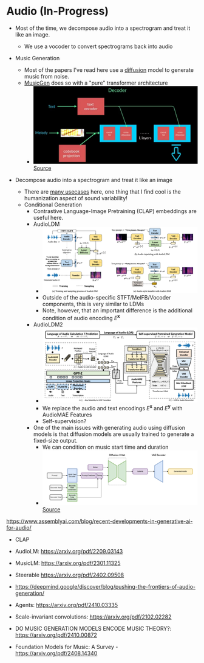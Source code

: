 # Audio (In-Progress)

- Most of the time, we decompose audio into a spectrogram and treat it like an image. 
  - We use a vocoder to convert spectrograms back into audio
- Music Generation
  - Most of the papers I've read here use a [diffusion](../10_diffusion/notes.md) model to generate music from noise.
  - [MusicGen](https://arxiv.org/pdf/2306.05284) does so with a "pure" transformer architecture
    - ![musicgen.png](musicgen.png)[Source](https://hackernoon.com/musicgen-from-meta-ai-understanding-model-architecture-vector-quantization-and-model-conditioning)

- Decompose audio into a spectrogram and treat it like an image
    - There are [many usecases](https://towardsdatascience.com/audio-diffusion-generative-musics-secret-sauce-f625d0aca800) here, one thing that I find cool is the humanization aspect of sound variability!
    - Conditional Generation
      - Contrastive Language-Image Pretraining (CLAP) embeddings are useful here.
      - AudioLDM
        - ![audio_ldm.png](audio_ldm.png)
        - Outside of the audio-specific STFT/MelFB/Vocoder components, this is very similar to LDMs 
        - Note, however, that an important difference is the additional condition of audio encoding $E^{\mathbf{x}}$
      - AudioLDM2
        - ![audioldm2.png](audioldm2.png)
        - We replace the audio and text encodings $E^{\mathbf{x}}$ and $E^{\mathbf{y}}$ with AudioMAE Features
        - Self-supervision?
      - One of the main issues with generating audio using diffusion models is that diffusion models are usually trained to generate a fixed-size output. 
        - We can condition on music start time and duration
        - ![stability_audio.png](stability_audio.png)[Source](https://stability.ai/research/stable-audio-efficient-timing-latent-diffusion)

https://www.assemblyai.com/blog/recent-developments-in-generative-ai-for-audio/
- CLAP

- AudioLM: https://arxiv.org/pdf/2209.03143
- MusicLM: https://arxiv.org/pdf/2301.11325
- Steerable https://arxiv.org/pdf/2402.09508
- https://deepmind.google/discover/blog/pushing-the-frontiers-of-audio-generation/
- Agents: https://arxiv.org/pdf/2410.03335
- Scale-invariant convolutions: https://arxiv.org/pdf/2102.02282
- DO MUSIC GENERATION MODELS ENCODE MUSIC THEORY?: https://arxiv.org/pdf/2410.00872
- Foundation Models for Music: A Survey - https://arxiv.org/pdf/2408.14340
